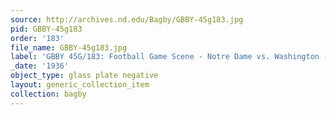 ```yaml
---
source: http://archives.nd.edu/Bagby/GBBY-45g183.jpg
pid: GBBY-45g183
order: '183'
file_name: GBBY-45g183.jpg
label: 'GBBY 45G/183: Football Game Scene - Notre Dame vs. Washington - 1936'
_date: '1936'
object_type: glass plate negative
layout: generic_collection_item
collection: bagby
---
```

